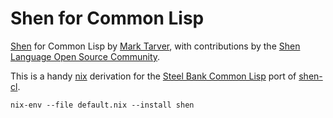 # Shen for Common Lisp

[Shen](http://www.shenlanguage.org) for Common Lisp by [Mark Tarver](http://marktarver.com/), with contributions by the [Shen Language Open Source Community](https://github.com/Shen-Language).

This is a handy [nix](https://nixos.org/nix/) derivation for the [Steel Bank Common Lisp](http://www.sbcl.org/) port of [shen-cl](https://github.com/Shen-Language/shen-cl).

`nix-env --file default.nix --install shen`
